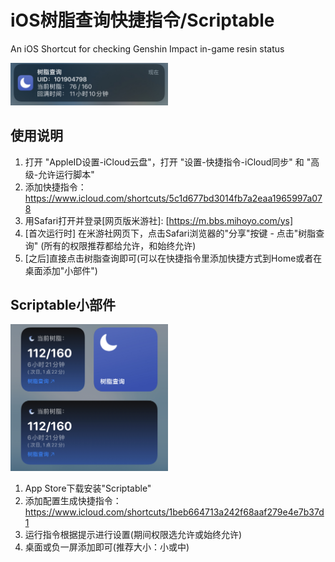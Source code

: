 # iOS树脂查询快捷指令/Scriptable

An iOS Shortcut for checking Genshin Impact in-game resin status

<img src="./img/3.png" width=50% height=50%>


## 使用说明

1) 打开 "AppleID设置-iCloud云盘"，打开 "设置-快捷指令-iCloud同步" 和 "高级-允许运行脚本"
2) 添加快捷指令：https://www.icloud.com/shortcuts/5c1d677bd3014fb7a2eaa1965997a078
3) 用Safari打开并登录[网页版米游社]: [https://m.bbs.mihoyo.com/ys]
4) [首次运行时] 在米游社网页下，点击Safari浏览器的"分享"按键 - 点击"树脂查询" (所有的权限推荐都给允许，和始终允许)
5) [之后]直接点击树脂查询即可(可以在快捷指令里添加快捷方式到Home或者在桌面添加"小部件")


## Scriptable小部件
<img src="./img/2.PNG" width=50% height=50%>

1) App Store下载安装"Scriptable"
2) 添加配置生成快捷指令：https://www.icloud.com/shortcuts/1beb664713a242f68aaf279e4e7b37d1
3) 运行指令根据提示进行设置(期间权限选允许或始终允许)
4) 桌面或负一屏添加即可(推荐大小：小或中)
